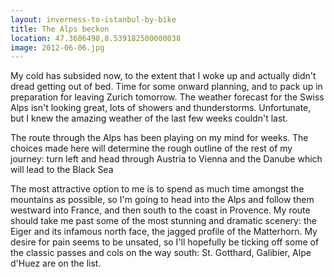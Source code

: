 ```yaml
---
layout: inverness-to-istanbul-by-bike
title: The Alps beckon
location: 47.3686498,8.539182500000038
image: 2012-06-06.jpg
---
```

My cold has subsided now, to the extent that I woke up and actually didn't
dread getting out of bed. Time for some onward planning, and to pack up in
preparation for leaving Zurich tomorrow. The weather forecast for the Swiss
Alps isn't looking great, lots of showers and thunderstorms. Unfortunate, but I
knew the amazing weather of the last few weeks couldn't last.

The route through the Alps has been playing on my mind for weeks. The choices
made here will determine the rough outline of the rest of my journey: turn left
and head through Austria to Vienna and the Danube which will lead to the Black
Sea

The most attractive option to me is to spend as much time amongst the mountains
as possible, so I'm going to head into the Alps and follow them westward into
France, and then south to the coast in Provence. My route should take me past
some of the most stunning and dramatic scenery: the Eiger and its infamous
north face, the jagged profile of the Matterhorn. My desire for pain seems to
be unsated, so I'll hopefully be ticking off some of the classic passes and
cols on the way south: St. Gotthard, Galibier, Alpe d'Huez are on the list.
